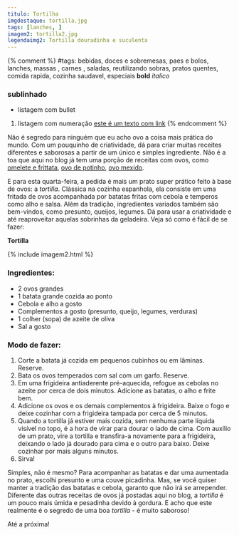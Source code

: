 ```yaml
---
titulo: Tortilha
imgdestaque: tortilla.jpg
tags: [lanches, ]
imagem2: tortilla2.jpg
legendaimg2: Tortilla douradinha e suculenta
---
```

{% comment %}
#tags: bebidas, doces e sobremesas, paes e bolos, lanches, massas , carnes , saladas, reutilizando sobras, pratos quentes, comida rapida, cozinha saudavel, especiais
**bold**
*italico*
### sublinhado
* listagem com bullet
1. listagem com numeração
[este é um texto com link](https://www.enderecodolink.com)
{% endcomment %}

Não é segredo para ninguém que eu acho ovo a coisa mais prática do mundo. Com um pouquinho de criatividade, dá para criar muitas receites diferentes e saborosas a partir de um único e simples ingrediente. Não é a toa que aqui no blog já tem uma porção de receitas com ovos, como [omelete e frittata](http://paneladepau.com.br/omelete-e-frittata-diferentes-nas-origens-iguais-na-gostosura), [ovo de potinho](http://paneladepau.com.br/ovo-de-potinho), [ovo mexido](http://paneladepau.com.br/ovos-mexidos-ii).

E para esta quarta-feira, a pedida é mais um prato super prático feito à base de ovos: a *tortilla*. Clássica na cozinha espanhola, ela consiste em uma fritada de ovos acompanhada por batatas fritas com cebola e temperos como alho e salsa. Além da tradição, ingredientes variados também são bem-vindos, como presunto, queijos, legumes. Dá para usar a criatividade e até reaproveitar aquelas sobrinhas da geladeira. Veja só como é fácil de se fazer: 

**Tortilla**

{% include imagem2.html %}

### Ingredientes:

* 2 ovos grandes
* 1 batata grande cozida ao ponto
* Cebola e alho a gosto
* Complementos a gosto (presunto, queijo, legumes, verduras)
* 1 colher (sopa) de azeite de oliva
* Sal a gosto

### Modo de fazer:

1. Corte a batata já cozida em pequenos cubinhos ou em lâminas. Reserve.
2. Bata os ovos temperados com sal com um garfo. Reserve.
3. Em uma frigideira antiaderente pré-aquecida, refogue as cebolas no azeite por cerca de dois minutos. Adicione as batatas, o alho e frite bem. 
4. Adicione os ovos e os demais complementos à frigideira. Baixe o fogo e deixe cozinhar com a frigideira tampada por cerca de 5 minutos. 
5. Quando a tortilla já estiver mais cozida, sem nenhuma parte líquida visível no topo, é a hora de virar para dourar o lado de cima. Com auxílio de um prato, vire a tortilla e transfira-a novamente para a frigideira, deixando o lado já dourado para cima e o outro para baixo. Deixe cozinhar por mais alguns minutos. 
6. Sirva!

Simples, não é mesmo? Para acompanhar as batatas e dar uma aumentada no prato, escolhi presunto e uma couve picadinha. Mas, se você quiser manter a tradição das batatas e cebola, garanto que não irá se arrepender. Diferente das outras receitas de ovos já postadas aqui no blog, a *tortilla* é um pouco mais úmida e pesadinha devido à gordura. E acho que este realmente é o segredo de uma boa *tortilla* - é muito saboroso!

Até a próxima!